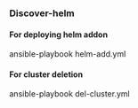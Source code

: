 ### Discover-helm

#### For deploying helm addon
ansible-playbook helm-add.yml

#### For cluster deletion
ansible-playbook del-cluster.yml
